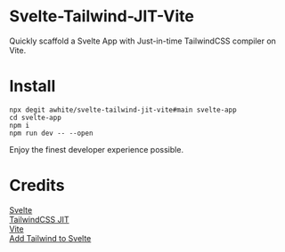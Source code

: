 # Svelte-Tailwind-JIT-Vite

Quickly scaffold a Svelte App with Just-in-time TailwindCSS compiler on Vite.

# Install

```
npx degit awhite/svelte-tailwind-jit-vite#main svelte-app
cd svelte-app
npm i
npm run dev -- --open
```

Enjoy the finest developer experience possible.

# Credits

[Svelte](https://www.svelte.dev)  
[TailwindCSS JIT](https://github.com/tailwindlabs/tailwindcss-jit)  
[Vite](https://www.vitejs.dev)  
[Add Tailwind to Svelte](https://github.com/svelte-add/tailwindcss)


